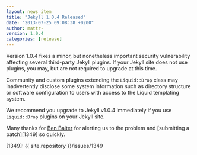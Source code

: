 ```yaml
---
layout: news_item
title: "Jekyll 1.0.4 Released"
date: "2013-07-25 09:08:38 +0200"
author: mattr-
version: 1.0.4
categories: [release]
---
```


<!--original
---
layout: news_item
title: "Jekyll 1.0.4 Released"
date: "2013-07-25 09:08:38 +0200"
author: mattr-
version: 1.0.4
categories: [release]
---
-->

Version 1.0.4 fixes a minor, but nonetheless important security vulnerability affecting several third-party Jekyll plugins. If your Jekyll site does not use plugins, you may, but are not required to upgrade at this time.

<!--original
Version 1.0.4 fixes a minor, but nonetheless important security vulnerability affecting several third-party Jekyll plugins. If your Jekyll site does not use plugins, you may, but are not required to upgrade at this time.
-->

Community and custom plugins extending the `Liquid::Drop` class may inadvertently disclose some system information such as directory structure or software configuration to users with access to the Liquid templating system. 

<!--original
Community and custom plugins extending the `Liquid::Drop` class may inadvertently disclose some system information such as directory structure or software configuration to users with access to the Liquid templating system. 
-->

We recommend you upgrade to Jekyll v1.0.4 immediately if you use `Liquid::Drop` plugins on your Jekyll site.

<!--original
We recommend you upgrade to Jekyll v1.0.4 immediately if you use `Liquid::Drop` plugins on your Jekyll site.
-->

Many thanks for [Ben Balter](http://github.com/benbalter) for alerting us to the problem
and [submitting a patch][1349] so quickly.

<!--original
Many thanks for [Ben Balter](http://github.com/benbalter) for alerting us to the problem
and [submitting a patch][1349] so quickly.
-->

[230]: https://github.com/Shopify/liquid/pull/230
[1349]: {{ site.repository }}/issues/1349

<!--original
[230]: https://github.com/Shopify/liquid/pull/230
[1349]: {{ site.repository }}/issues/1349
-->
